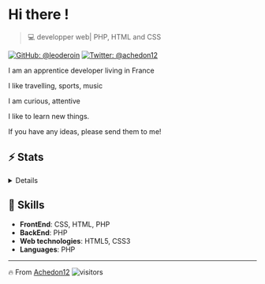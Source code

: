 
# Hi there !

>  💻 developper web| PHP, HTML and CSS

[![GitHub: @leoderoin](https://img.shields.io/github/followers/leoderoin?label=follow&style=social)](https://github.com/leoderoin)
[![Twitter: @achedon12](https://img.shields.io/twitter/url?style=social&url=https%3A%2F%2Ftwitter.com%2Fachedon12)](https://twitter.com/achedon12)

I am an apprentice developer living in France

I like travelling, sports, music

I am curious, attentive

I like to learn new things.

If you have any ideas, please send them to me!

## ⚡ Stats
<details>
[![Anurag's GitHub stats](https://github-readme-stats.vercel.app/api?username=leoderoin&show_icons=true&theme=tokyonight&count_private=true)](https://github.com/leoderoin/github-readme-stats)
[![Top Langs](https://github-readme-stats.vercel.app/api/top-langs/?username=leoderoin&langs_count=8&layout=compact&theme=tokyonight)](https://github.com/leoderoin/github-readme-stats)
</details>

##  🎉 Skills
- **FrontEnd**: CSS, HTML, PHP
- **BackEnd**: PHP
- **Web technologies**: HTML5, CSS3
- **Languages**: PHP

---
🔥 From [Achedon12](https://github.com/leoderoin)
![visitors](https://visitor-badge.glitch.me/badge?page_id=leoderoin)
